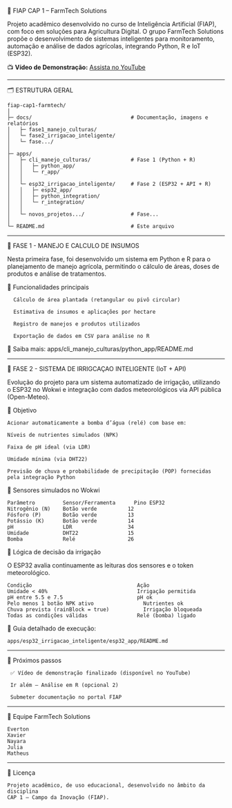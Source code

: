🌾 FIAP CAP 1 – FarmTech Solutions

  Projeto acadêmico desenvolvido no curso de Inteligência Artificial (FIAP), com foco em soluções para Agricultura Digital.
  O grupo FarmTech Solutions propõe o desenvolvimento de sistemas inteligentes para monitoramento, automação e análise de dados agrícolas, integrando Python, R e IoT (ESP32).

📺 **Vídeo de Demonstração:** [Assista no YouTube](https://www.youtube.com/watch?v=dNbRp5jnO0Y&t=87s)

___________________________________________________________________________
🗂 ESTRUTURA GERAL

    fiap-cap1-farmtech/
    │
    ├─ docs/                                # Documentação, imagens e relatórios
    │   ├─ fase1_manejo_culturas/
    │   └─ fase2_irrigacao_inteligente/
    │   └─ fase.../
    │
    ├─ apps/
    │   ├─ cli_manejo_culturas/             # Fase 1 (Python + R)
    │   │   ├─ python_app/
    │   │   └─ r_app/
    │   │
    │   └─ esp32_irrigacao_inteligente/     # Fase 2 (ESP32 + API + R)
    │   │   ├─ esp32_app/
    │   │   ├─ python_integration/
    │   │   └─ r_integration/
    │   │
    │   └─ novos_projetos.../               # Fase...
    │   
    └─ README.md                            # Este arquivo

___________________________________________________________________________
📘 FASE 1 - MANEJO E CALCULO DE INSUMOS

Nesta primeira fase, foi desenvolvido um sistema em Python e R para o planejamento de manejo agrícola, permitindo o cálculo de áreas, doses de produtos e análise de tratamentos.

🔹 Funcionalidades principais

      Cálculo de área plantada (retangular ou pivô circular)

      Estimativa de insumos e aplicações por hectare

      Registro de manejos e produtos utilizados

      Exportação de dados em CSV para análise no R

🔗 Saiba mais: apps/cli_manejo_culturas/python_app/README.md


___________________________________________________________________________
📘 FASE 2 - SISTEMA DE IRRIGCAÇAO INTELIGENTE (IoT + API)

Evolução do projeto para um sistema automatizado de irrigação, utilizando o ESP32 no Wokwi e integração com dados meteorológicos via API pública (Open-Meteo).

🎯 Objetivo

    Acionar automaticamente a bomba d’água (relé) com base em:

    Níveis de nutrientes simulados (NPK)

    Faixa de pH ideal (via LDR)

    Umidade mínima (via DHT22)

    Previsão de chuva e probabilidade de precipitação (POP) fornecidas pela integração Python

🔧 Sensores simulados no Wokwi

    Parâmetro	      Sensor/Ferramenta      Pino ESP32
    Nitrogênio (N)	  Botão verde          12
    Fósforo (P)	      Botão verde          13
    Potássio (K)      Botão verde          14
    pH                LDR                  34
    Umidade	          DHT22                15
    Bomba             Relé                 26

🔬 Lógica de decisão da irrigação

O ESP32 avalia continuamente as leituras dos sensores e o token meteorológico.

    Condição                                  Ação
    Umidade < 40%                             Irrigação permitida
    pH entre 5.5 e 7.5	                      pH ok
    Pelo menos 1 botão NPK ativo	            Nutrientes ok
    Chuva prevista (rainBlock = true)	        Irrigação bloqueada
    Todas as condições válidas	              Relé (bomba) ligado

🔗 Guia detalhado de execução:
    
    apps/esp32_irrigacao_inteligente/esp32_app/README.md


___________________________________________________________________________
🚀 Próximos passos

     ✅ Vídeo de demonstração finalizado (disponível no YouTube)
     
     Ir além – Análise em R (opcional 2)

     Submeter documentação no portal FIAP

     
___________________________________________________________________________   
👥 Equipe FarmTech Solutions

    Everton
    Xavier	           
    Nayara	            
    Julia
    Matheus

___________________________________________________________________________
🧾 Licença

    Projeto acadêmico, de uso educacional, desenvolvido no âmbito da disciplina
    CAP 1 – Campo da Inovação (FIAP).
